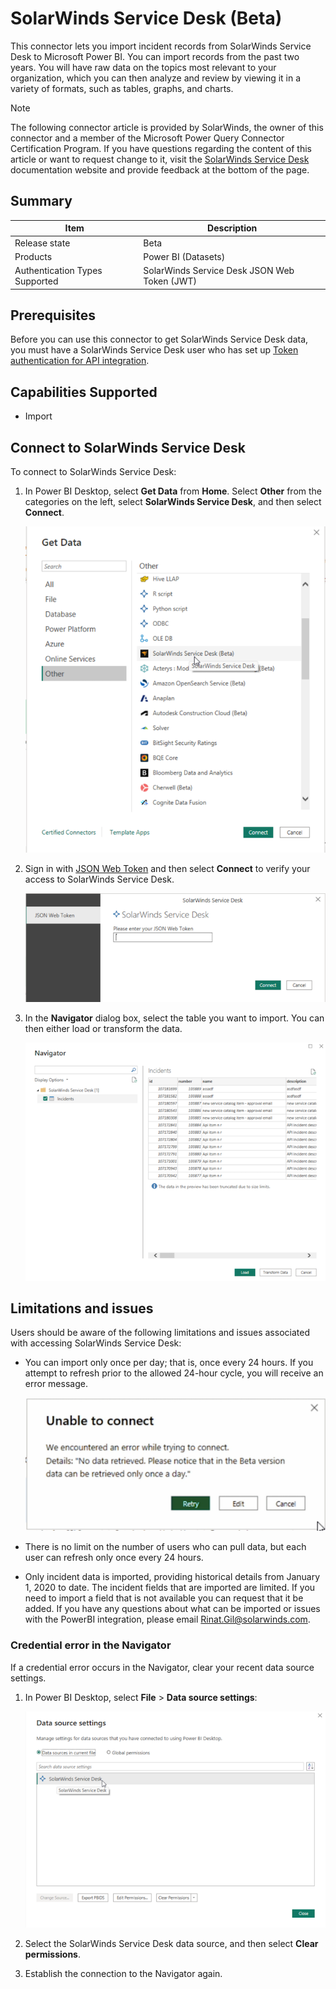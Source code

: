 # SolarWinds Service Desk (Beta)

This connector lets you import incident records from SolarWinds Service Desk to Microsoft Power BI. You can import records from the past two years. You will have raw data on the topics
most relevant to your organization, which you can then analyze and review by viewing it in a
variety of formats, such as tables, graphs, and charts.

> [!NOTE]
> The following connector article is provided by SolarWinds, the owner of this connector and a member of the Microsoft Power Query Connector Certification Program. If you have questions regarding the content of this article or want to request change to it, visit the [SolarWinds Service Desk](https://documentation.solarwinds.com/en/success_center/swsd/default.htm#powerbi.htm?cshid=swsd_powerbi) documentation website and provide feedback at the bottom of the page.

## Summary

| Item                           | Description                                  |
|--------------------------------|----------------------------------------------|
| Release state                  | Beta                                         |
| Products                       | Power BI (Datasets)                          |
| Authentication Types Supported | SolarWinds Service Desk JSON Web Token (JWT) |

## Prerequisites

Before you can use this connector to get SolarWinds Service Desk data, you must have a SolarWinds Service Desk user who has set up [Token authentication for API integration](https://documentation.solarwinds.com/en/success_center/swsd/content/completeguidetoswsd/token-authentication-for-api-integration.htm).

## Capabilities Supported

* Import

## Connect to SolarWinds Service Desk

To connect to SolarWinds Service Desk:

1. In Power BI Desktop, select **Get Data** from **Home**. Select **Other** from the categories on the left, select **SolarWinds Service Desk**, and then select **Connect**.

   ![Get Data from SolarWinds Service Desk](./media/solarwinds-service-desk/get-data.png)

2. Sign in with [JSON Web Token](#prerequisites) and then select **Connect** to verify your access to SolarWinds Service Desk.

   ![Auth Key Dialog](./media/solarwinds-service-desk/auth-key.png)

3. In the **Navigator** dialog box, select the table you want to import. You can then either load or transform the data.

   ![Get Data from SolarWinds Service Desk Navigator](./media/solarwinds-service-desk/nav-data.png)

## Limitations and issues

Users should be aware of the following limitations and issues associated with accessing SolarWinds Service Desk:

* You can import only once per day; that is, once every 24 hours. If you attempt to refresh prior to the allowed 24-hour cycle, you will receive an error message.

  ![Error_message](./media/solarwinds-service-desk/error_message.png)

* There is no limit on the number of users who can pull data, but each user can refresh only once every 24 hours.

* Only incident data is imported, providing historical details from January 1, 2020 to date.
  The incident fields that are imported are limited. If you need to import a field that is not available you can request that it be added.
  If you have any questions about what can be imported or issues with the PowerBI integration, please email  Rinat.Gil@solarwinds.com.

### Credential error in the Navigator

If a credential error occurs in the Navigator, clear your recent data source settings.
1. In Power BI Desktop, select **File** > **Data source settings**:

   ![Select SolarWinds Service Desk datasource](./media/solarwinds-service-desk/datasource-clear.png)

2. Select the SolarWinds Service Desk data source, and then select **Clear permissions**. 
3. Establish the connection to the Navigator again.

